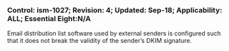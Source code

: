 ### Control: ism-1027; Revision: 4; Updated: Sep-18; Applicability: ALL; Essential Eight:N/A
<p>Email distribution list software used by external senders is configured such that it does not break the validity of the sender’s DKIM signature.</p>